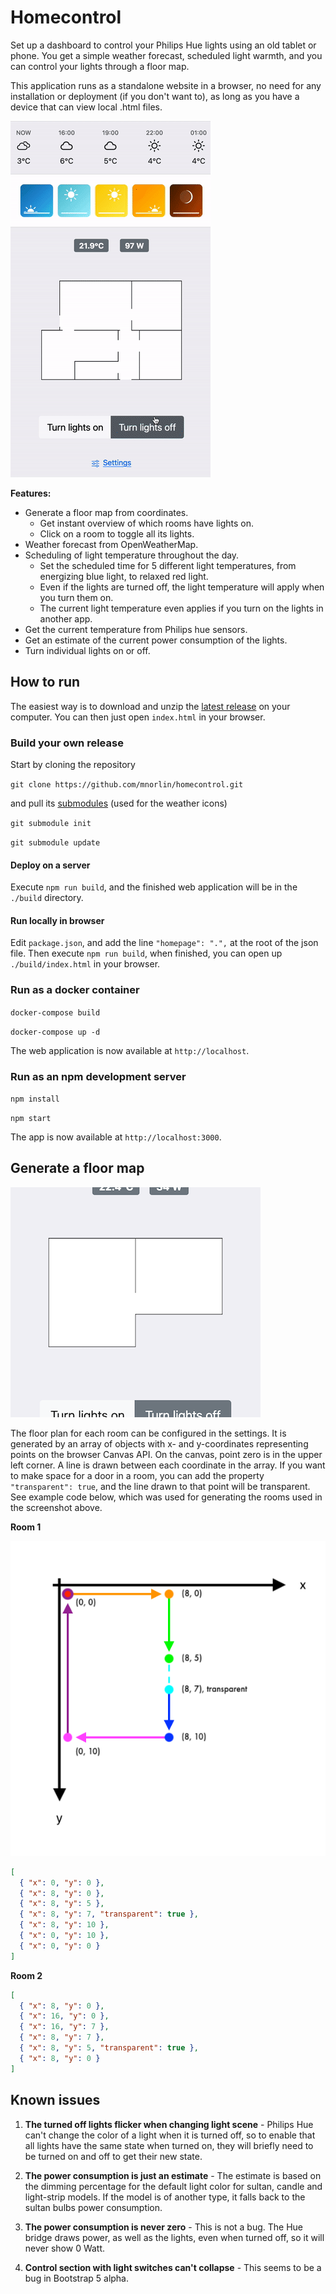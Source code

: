 # Homecontrol

Set up a dashboard to control your Philips Hue lights using an old tablet or phone. You get a simple weather forecast, scheduled light warmth, and you can control your lights through a floor map.

This application runs as a standalone website in a browser, no need for any installation or deployment (if you don't want to), as long as you have a device that can view local .html files.

![Demo](docs/demo.gif "Demo")

**Features:**

- Generate a floor map from coordinates.
  - Get instant overview of which rooms have lights on.
  - Click on a room to toggle all its lights.
- Weather forecast from OpenWeatherMap.
- Scheduling of light temperature throughout the day.
  - Set the scheduled time for 5 different light temperatures, from energizing blue light, to relaxed red light.
  - Even if the lights are turned off, the light temperature will apply when you turn them on.
  - The current light temperature even applies if you turn on the lights in another app.
- Get the current temperature from Philips hue sensors.
- Get an estimate of the current power consumption of the lights.
- Turn individual lights on or off.

## How to run

The easiest way is to download and unzip the [latest release](https://github.com/mnorlin/homecontrol/releases/latest) on your computer. You can then just open `index.html` in your browser.

### Build your own release

Start by cloning the repository

`git clone https://github.com/mnorlin/homecontrol.git`

and pull its [submodules](https://github.com/erikflowers/weather-icons) (used for the weather icons)

`git submodule init`

`git submodule update`

#### Deploy on a server

Execute `npm run build`, and the finished web application will be in the `./build` directory.

#### Run locally in browser

Edit `package.json`, and add the line `"homepage": ".",` at the root of the json file. Then execute `npm run build`, when finished, you can open up `./build/index.html` in your browser.

### Run as a docker container

`docker-compose build`

`docker-compose up -d`

The web application is now available at `http://localhost`.

### Run as an npm development server

`npm install`

`npm start`

The app is now available at `http://localhost:3000`.

## Generate a floor map

![Floor plan](docs/floor-plan-example.png "Floor plan")

The floor plan for each room can be configured in the settings. It is generated by an array of objects with x- and y-coordinates representing points on the browser Canvas API. On the canvas, point zero is in the upper left corner.
A line is drawn between each coordinate in the array. If you want to make space for a door in a room, you can add the property `"transparent": true`, and the line drawn to that point will be transparent. See example code below, which was used for generating the rooms used in the screenshot above.

**Room 1**

![Canvas room 1](docs/canvas.png "Canvas room 1")

```json
[
  { "x": 0, "y": 0 },
  { "x": 8, "y": 0 },
  { "x": 8, "y": 5 },
  { "x": 8, "y": 7, "transparent": true },
  { "x": 8, "y": 10 },
  { "x": 0, "y": 10 },
  { "x": 0, "y": 0 }
]
```

**Room 2**

```json
[
  { "x": 8, "y": 0 },
  { "x": 16, "y": 0 },
  { "x": 16, "y": 7 },
  { "x": 8, "y": 7 },
  { "x": 8, "y": 5, "transparent": true },
  { "x": 8, "y": 0 }
]
```

## Known issues

1. **The turned off lights flicker when changing light scene** - Philips Hue can't change the color of a light when it is turned off, so to enable that all lights have the same state when turned on, they will briefly need to be turned on and off to get their new state.

2. **The power consumption is just an estimate** - The estimate is based on the dimming percentage for the default light color for sultan, candle and light-strip models. If the model is of another type, it falls back to the sultan bulbs power consumption.

3. **The power consumption is never zero** - This is not a bug. The Hue bridge draws power, as well as the lights, even when turned off, so it will never show 0 Watt.

4. **Control section with light switches can't collapse** - This seems to be a bug in Bootstrap 5 alpha.
